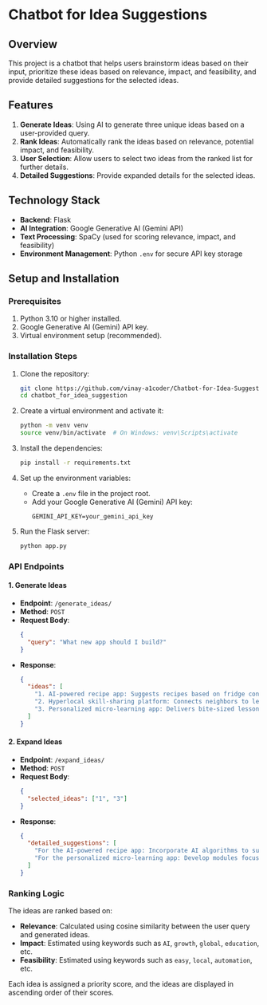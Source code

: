 # Chatbot for Idea Suggestions

## Overview
This project is a chatbot that helps users brainstorm ideas based on their input, prioritize these ideas based on relevance, impact, and feasibility, and provide detailed suggestions for the selected ideas.

## Features
1. **Generate Ideas**: Using AI to generate three unique ideas based on a user-provided query.
2. **Rank Ideas**: Automatically rank the ideas based on relevance, potential impact, and feasibility.
3. **User Selection**: Allow users to select two ideas from the ranked list for further details.
4. **Detailed Suggestions**: Provide expanded details for the selected ideas.

## Technology Stack
- **Backend**: Flask
- **AI Integration**: Google Generative AI (Gemini API)
- **Text Processing**: SpaCy (used for scoring relevance, impact, and feasibility)
- **Environment Management**: Python `.env` for secure API key storage

## Setup and Installation

### Prerequisites
1. Python 3.10 or higher installed.
2. Google Generative AI (Gemini) API key.
3. Virtual environment setup (recommended).

### Installation Steps
1. Clone the repository:
   ```bash
   git clone https://github.com/vinay-a1coder/Chatbot-for-Idea-Suggestions
   cd chatbot_for_idea_suggestion
   ```

2. Create a virtual environment and activate it:
   ```bash
   python -m venv venv
   source venv/bin/activate  # On Windows: venv\Scripts\activate
   ```

3. Install the dependencies:
   ```bash
   pip install -r requirements.txt
   ```

4. Set up the environment variables:
   - Create a `.env` file in the project root.
   - Add your Google Generative AI (Gemini) API key:
     ```env
     GEMINI_API_KEY=your_gemini_api_key
     ```

5. Run the Flask server:
   ```bash
   python app.py
   ```

### API Endpoints

#### 1. **Generate Ideas**
- **Endpoint**: `/generate_ideas/`
- **Method**: `POST`
- **Request Body**:
  ```json
  {
    "query": "What new app should I build?"
  }
  ```
- **Response**:
  ```json
  {
    "ideas": [
      "1. AI-powered recipe app: Suggests recipes based on fridge contents and dietary restrictions.",
      "2. Hyperlocal skill-sharing platform: Connects neighbors to learn and teach skills (e.g., baking, coding).",
      "3. Personalized micro-learning app: Delivers bite-sized lessons tailored to user's specific career goals."
    ]
  }
  ```

#### 2. **Expand Ideas**
- **Endpoint**: `/expand_ideas/`
- **Method**: `POST`
- **Request Body**:
  ```json
  {
    "selected_ideas": ["1", "3"]
  }
  ```
- **Response**:
  ```json
  {
    "detailed_suggestions": [
      "For the AI-powered recipe app: Incorporate AI algorithms to suggest recipes based on fridge inventory, dietary restrictions, and meal preferences. Add features like shopping list generation and nutritional analysis.",
      "For the personalized micro-learning app: Develop modules focused on career-specific skills, gamify the learning process with badges and rewards, and integrate AI to adapt lessons to the user's progress."
    ]
  }
  ```

### Ranking Logic
The ideas are ranked based on:
- **Relevance**: Calculated using cosine similarity between the user query and generated ideas.
- **Impact**: Estimated using keywords such as `AI`, `growth`, `global`, `education`, etc.
- **Feasibility**: Estimated using keywords such as `easy`, `local`, `automation`, etc.

Each idea is assigned a priority score, and the ideas are displayed in ascending order of their scores.


